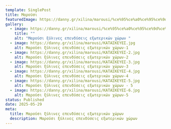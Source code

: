 ```yaml
---
template: SinglePost
title: Μαρούσι
featuredImage: https://danny.gr/xilina/marousi/%ce%95%ce%a0%ce%95%ce%9d%ce%94%ce%a5%ce%a3%ce%95%ce%99%ce%a3.jpg
gallery:
  - image: https://danny.gr/xilina/marousi/%ce%95%ce%a0%ce%95%ce%9d%ce%94%ce%a5%ce%a3%ce%95%ce%99%ce%a3.jpg
    title: ""
    alt: "Μαρούσι ξύλινες επενδύσεις εξωτερικών χώρων "
  - image: https://danny.gr/xilina/marousi/ΚΑΤΑΣΚΕΥΕΣ.jpg
    alt: Μαρούσι ξύλινες επενδύσεις εξωτερικών χώρων-1
  - image: https://danny.gr/xilina/marousi/ΚΑΤΑΣΚΕΥΕΣ-2.jpg
    alt: Μαρούσι ξύλινες επενδύσεις εξωτερικών χώρων-2
  - image: https://danny.gr/xilina/marousi/ΚΑΤΑΣΚΕΥΕΣ-3.jpg
    alt: Μαρούσι ξύλινες επενδύσεις εξωτερικών χώρων-3
  - image: https://danny.gr/xilina/marousi/ΚΑΤΑΣΚΕΥΕΣ-4.jpg
    alt: Μαρούσι ξύλινες επενδύσεις εξωτερικών χώρων-4
  - image: https://danny.gr/xilina/marousi/ΚΑΤΑΣΚΕΥΕΣ-5.jpg
    alt: Μαρούσι ξύλινες επενδύσεις εξωτερικών χώρων - 5
  - image: https://danny.gr/xilina/marousi/ΚΑΤΑΣΚΕΥΕΣ-6.jpg
    alt: Μαρούσι ξύλινες επενδύσεις εξωτερικών χώρων-5
status: Published
date: 2025-05-29
meta:
  title: Μαρούσι ξύλινες επενδύσεις εξωτερικών χώρων
  description: Μαρούσι ξύλινες επενδύσεις εξωτερικών χώρων
---
```

